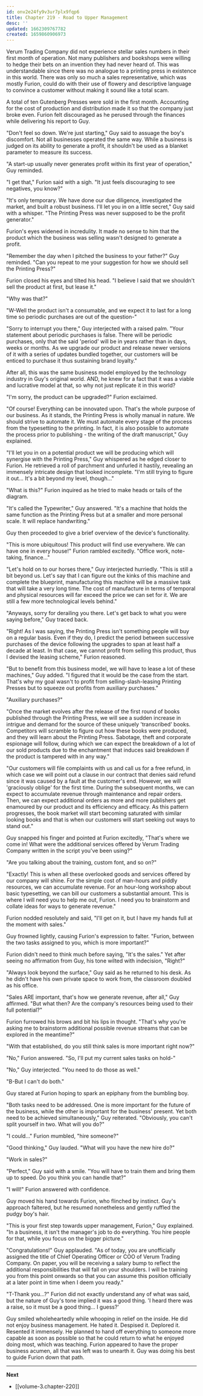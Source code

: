```yaml
---
id: onv2e24fy9v3ur7plx9fqp6
title: Chapter 219 - Road to Upper Management
desc: ''
updated: 1662309767782
created: 1659860906973
---
```


Verum Trading Company did not experience stellar sales numbers in their first month of operation. Not many publishers and bookshops were willing to hedge their bets on an invention they had never heard of. This was understandable since there was no analogue to a printing press in existence in this world. There was only so much a sales representative, which was mostly Furion, could do with their use of flowery and descriptive language to convince a customer without making it sound like a total scam.

A total of ten Gutenberg Presses were sold in the first month. Accounting for the cost of production and distribution made it so that the company just broke even. Furion felt discouraged as he perused through the finances while delivering his report to Guy.

"Don't feel so down. We're just starting," Guy said to assuage the boy's discomfort. Not all businesses operated the same way. While a business is judged on its ability to generate a profit, it shouldn't be used as a blanket parameter to measure its success.

"A start-up usually never generates profit within its first year of operation," Guy reminded.

"I get that," Furion said with a sigh. "It just feels discouraging to see negatives, you know?"

"It's only temporary. We have done our due diligence, investigated the market, and built a robust business. I'll let you in on a little secret," Guy said with a whisper. "The Printing Press was never supposed to be the profit generator."

Furion's eyes widened in incredulity. It made no sense to him that the product which the business was selling wasn't designed to generate a profit.

"Remember the day when I pitched the business to your father?" Guy reminded. "Can you repeat to me your suggestion for how we should sell the Printing Press?"

Furion closed his eyes and tilted his head. "I believe I said that we shouldn't sell the product at first, but lease it."

"Why was that?"

"W-Well the product isn't a consumable, and we expect it to last for a long time so periodic purchases are out of the question-"

"Sorry to interrupt you there," Guy interjected with a raised palm. "Your statement about periodic purchases is false. There will be periodic purchases, only that the said 'period' will be in years rather than in days, weeks or months. As we upgrade our product and release newer versions of it with a series of updates bundled together, our customers will be enticed to purchase it thus sustaining brand loyalty."

After all, this was the same business model employed by the technology industry in Guy's original world. AND, he knew for a fact that it was a viable and lucrative model at that, so why not just replicate it in this world?

"I'm sorry, the product can be upgraded?" Furion exclaimed.

"Of course! Everything can be innovated upon. That's the whole purpose of our business. As it stands, the Printing Press is wholly manual in nature. We should strive to automate it. We must automate every stage of the process from the typesetting to the printing. In fact, it is also possible to automate the process prior to publishing - the writing of the draft manuscript," Guy explained.

"I'll let you in on a potential product we will be producing which will synergise with the Printing Press," Guy whispered as he edged closer to Furion. He retrieved a roll of parchment and unfurled it hastily, revealing an immensely intricate design that looked incomplete. "I'm still trying to figure it out... It's a bit beyond my level, though..."

"What is this?" Furion inquired as he tried to make heads or tails of the diagram.

"It's called the Typewriter," Guy answered. "It's a machine that holds the same function as the Printing Press but at a smaller and more personal scale. It will replace handwriting."

Guy then proceeded to give a brief overview of the device's functionality.

"This is more ubiquitous! This product will find use everywhere. We can have one in every house!" Furion rambled excitedly. "Office work, note-taking, finance..."

"Let's hold on to our horses there," Guy interjected hurriedly. "This is still a bit beyond us. Let's say that I can figure out the kinks of this machine and complete the blueprint, manufacturing this machine will be a massive task that will take a very long time. The cost of manufacture in terms of temporal and physical resources will far exceed the price we can set for it. We are still a few more technological levels behind."

"Anyways, sorry for derailing you there. Let's get back to what you were saying before," Guy traced back.

"Right! As I was saying, the Printing Press isn't something people will buy on a regular basis. Even if they do, I predict the period between successive purchases of the device following the upgrades to span at least half a decade at least. In that case, we cannot profit from selling this product, thus I devised the leasing scheme," Furion reasoned.

"But to benefit from this business model, we will have to lease a lot of these machines," Guy added. "I figured that it would be the case from the start. That's why my goal wasn't to profit from selling-slash-leasing Printing Presses but to squeeze out profits from auxiliary purchases."

"Auxiliary purchases?"

"Once the market evolves after the release of the first round of books published through the Printing Press, we will see a sudden increase in intrigue and demand for the source of these uniquely 'transcribed' books. Competitors will scramble to figure out how these books were produced, and they will learn about the Printing Press. Sabotage, theft and corporate espionage will follow, during which we can expect the breakdown of a lot of our sold products due to the enchantment that induces said breakdown if the product is tampered with in any way."

"Our customers will file complaints with us and call us for a free refund, in which case we will point out a clause in our contract that denies said refund since it was caused by a fault at the customer's end. However, we will 'graciously oblige' for the first time. During the subsequent months, we can expect to accumulate revenue through maintenance and repair orders. Then, we can expect additional orders as more and more publishers get enamoured by our product and its efficiency and efficacy. As this pattern progresses, the book market will start becoming saturated with similar looking books and that is when our customers will start seeking out ways to stand out."

Guy snapped his finger and pointed at Furion excitedly, "That's where we come in! What were the additional services offered by Verum Trading Company written in the script you've been using?"

"Are you talking about the training, custom font, and so on?"

"Exactly! This is when all these overlooked goods and services offered by our company will shine. For the simple cost of man-hours and piddly resources, we can accumulate revenue. For an hour-long workshop about basic typesetting, we can bill our customers a substantial amount. This is where I will need you to help me out, Furion. I need you to brainstorm and collate ideas for ways to generate revenue."

Furion nodded resolutely and said, "I'll get on it, but I have my hands full at the moment with sales."

Guy frowned lightly, causing Furion's expression to falter. "Furion, between the two tasks assigned to you, which is more important?"

Furion didn't need to think much before saying, "It's the sales." Yet after seeing no affirmation from Guy, his tone wilted with indecision, "Right?"

"Always look beyond the surface," Guy said as he returned to his desk. As he didn't have his own private space to work from, the classroom doubled as his office.

"Sales ARE important, that's how we generate revenue, after all," Guy affirmed. "But what then? Are the company's resources being used to their full potential?"

Furion furrowed his brows and bit his lips in thought. "That's why you're asking me to brainstorm additional possible revenue streams that can be explored in the meantime?"

"With that established, do you still think sales is more important right now?"

"No," Furion answered. "So, I'll put my current sales tasks on hold-"

"No," Guy interjected. "You need to do those as well."

"B-But I can't do both."

Guy stared at Furion hoping to spark an epiphany from the bumbling boy.

"Both tasks need to be addressed. One is more important for the future of the business, while the other is important for the business' present. Yet both need to be achieved simultaneously," Guy reiterated. "Obviously, you can't split yourself in two. What will you do?"

"I could..." Furion mumbled, "hire someone?"

"Good thinking," Guy lauded. "What will you have the new hire do?"

"Work in sales?"

"Perfect," Guy said with a smile. "You will have to train them and bring them up to speed. Do you think you can handle that?"

"I will!" Furion answered with confidence.

Guy moved his hand towards Furion, who flinched by instinct. Guy's approach faltered, but he resumed nonetheless and gently ruffled the pudgy boy's hair.

"This is your first step towards upper management, Furion," Guy explained. "In a business, it isn't the manager's job to do everything. You hire people for that, while you focus on the bigger picture."

"Congratulations!" Guy applauded. "As of today, you are unofficially assigned the title of Chief Operating Officer or COO of Verum Trading Company. On paper, you will be receiving a salary bump to reflect the additional responsibilities that will fall on your shoulders. I will be training you from this point onwards so that you can assume this position officially at a later point in time when I deem you ready."

"T-Thank you...?" Furion did not exactly understand any of what was said, but the nature of Guy's tone implied it was a good thing. 'I heard there was a raise, so it must be a good thing... I guess?'

Guy smiled wholeheartedly while whooping in relief on the inside. He did not enjoy business management. He hated it. Despised it. Deplored it. Resented it immensely. He planned to hand off everything to someone more capable as soon as possible so that he could return to what he enjoyed doing most, which was teaching. Furion appeared to have the proper business acumen, all that was left was to unearth it. Guy was doing his best to guide Furion down that path.

____

**Next**
* [[volume-3.chapter-220]]